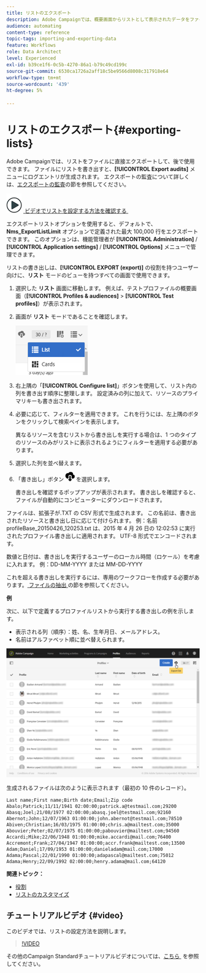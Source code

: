 ```yaml
---
title: リストのエクスポート
description: Adobe Campaignでは、概要画面からリストとして表示されたデータをファイルに直接書き出して、後で使用できます。
audience: automating
content-type: reference
topic-tags: importing-and-exporting-data
feature: Workflows
role: Data Architect
level: Experienced
exl-id: b39ce1f6-0c5b-4270-86a1-b79c49cd199c
source-git-commit: 6530ca1726a2aff18c5be9566d8008c317918e64
workflow-type: tm+mt
source-wordcount: '439'
ht-degree: 5%

---
```


# リストのエクスポート{#exporting-lists}

Adobe Campaignでは、リストをファイルに直接エクスポートして、後で使用できます。 ファイルにリストを書き出すと、**[!UICONTROL Export audits]** メニューにログエントリが生成されます。 エクスポートの監査について詳しくは、[エクスポートの監査](../../administration/using/auditing-export-logs.md)の節を参照してください。

![](assets/do-not-localize/how-to-video.png) [&#x200B; ビデオでリストを設定する方法を確認する &#x200B;](#video)

エクスポートリストオプションを使用すると、デフォルトで、**Nms_ExportListLimit** オプションで定義された最大 100,000 行をエクスポートできます。 このオプションは、機能管理者が **[!UICONTROL Administration]** / **[!UICONTROL Application settings]** / **[!UICONTROL Options]** メニューで管理できます。

リストの書き出しは、**[!UICONTROL EXPORT (export)]** の役割を持つユーザー向けに、**リスト** モードのビューを持つすべての画面で使用できます。

1. 選択した **リスト** 画面に移動します。 例えば、テストプロファイルの概要画面（**[!UICONTROL Profiles & audiences]** > **[!UICONTROL Test profiles]**）が表示されます。
1. 画面が **リスト** モードであることを確認します。

   ![](assets/export_list_mode_switch.png)

1. 右上隅の「**[!UICONTROL Configure list]**」ボタンを使用して、リスト内の列を書き出す順序に整理します。 設定済みの列に加えて、リソースのプライマリキーも書き出されます。
1. 必要に応じて、フィルターを適用できます。 これを行うには、左上隅のボタンをクリックして検索ペインを表示します。

   異なるリソースを含むリストから書き出しを実行する場合は、1 つのタイプのリソースのみがリストに表示されるようにフィルターを適用する必要があります。

1. 選択した列を並べ替えます。
1. 「書き出し」ボタン ![](assets/exportlistbutton.png) を選択します。

   書き出しを確認するポップアップが表示されます。 書き出しを確認すると、ファイルが自動的にコンピューターにダウンロードされます。

ファイルは、拡張子が.TXT の CSV 形式で生成されます。 この名前は、書き出されたリソースと書き出し日に応じて付けられます。 例：名前 profileBase_20150426_120253.txt は、2015 年 4 月 26 日の 12:02:53 に実行されたプロファイル書き出しに適用されます。 UTF-8 形式でエンコードされます。

数値と日付は、書き出しを実行するユーザーのローカル時間（ロケール）を考慮に入れます。 例：DD-MM-YYYY または MM-DD-YYYY

これを超える書き出しを実行するには、専用のワークフローを作成する必要があります。 [&#x200B; ファイルの抽出 &#x200B;](../../automating/using/extract-file.md) の節を参照してください。

**例**

次に、以下で定義するプロファイルリストから実行する書き出しの例を示します。

* 表示される列（順序）：姓、名、生年月日、メールアドレス。
* 名前はアルファベット順に並べ替えられます。

![](assets/export_list_example1.png)

生成されるファイルは次のように表示されます（最初の 10 件のレコード）。

```
Last name;First name;Birth date;Email;Zip code
Abalo;Patrick;11/11/1941 02:00:00;patrick.a@testmail.com;29200
Abasq;Joel;21/08/1977 02:00:00;abasq.joel@testmail.com;92160
Abernot;John;12/07/1963 01:00:00;john.abernot@testmail.com;78510
Abiven;Christian;16/03/1975 01:00:00;chris.a@mailtest.com;35000
Abouvier;Peter;02/07/1975 01:00:00;pabouvier@mailtest.com;94560
Accardi;Mike;22/06/1948 01:00:00;mike.accardi@mail.com;76400
Accremont;Frank;27/04/1947 01:00:00;accr.frank@mailtest.com;13500
Adam;Daniel;17/09/1953 01:00:00;danieladam@mail.com;17000
Adama;Pascal;22/01/1990 01:00:00;adapascal@mailtest.com;75012
Adama;Henry;22/09/1992 02:00:00;henry.adama@mail.com;64120
```

**関連トピック：**

* [役割](../../administration/using/list-of-roles.md)
* [リストのカスタマイズ](../../start/using/customizing-lists.md)

## チュートリアルビデオ {#video}

このビデオでは、リストの設定方法を説明します。

>[!VIDEO](https://video.tv.adobe.com/v/328383/?quality=12&captions=jpn)

その他のCampaign Standardチュートリアルビデオについては、[&#x200B; こちら &#x200B;](https://experienceleague.adobe.com/docs/campaign-standard-learn/tutorials/overview.html?lang=ja) を参照してください。
